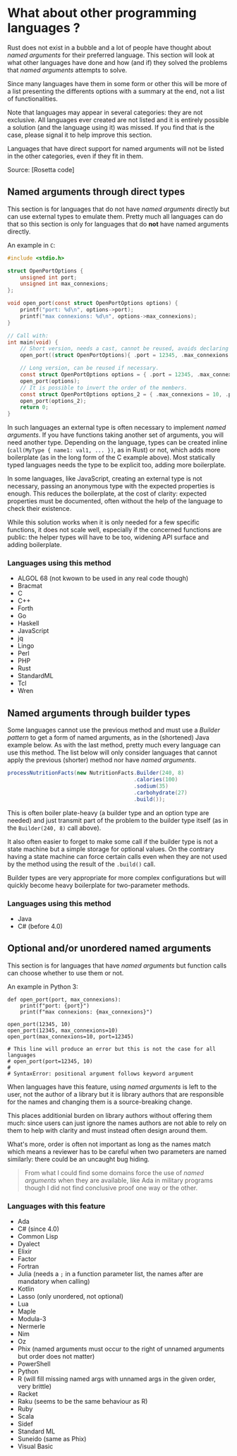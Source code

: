# What about other programming languages ?

Rust does not exist in a bubble and a lot of people have thought about *named arguments* for their
preferred language. This section will look at what other languages have done and how (and if) they
solved the problems that *named arguments* attempts to solve.

Since many languages have them in some form or other this will be more of a list presenting the
differents options with a summary at the end, not a list of functionalities.

Note that languages may appear in several categories: they are not exclusive. All languages ever
created are not listed and it is entirely possible a solution (and the language using it) was
missed. If you find that is the case, please signal it to help improve this section.

Languages that have direct support for named arguments will not be listed in the other categories,
even if they fit in them.

Source: [Rosetta code]

## Named arguments through direct types

This section is for languages that do not have *named arguments* directly but can use external
types to emulate them. Pretty much all languages can do that so this section is only for languages
that do **not** have named arguments directly.

An example in `C`:

```c
#include <stdio.h>

struct OpenPortOptions {
    unsigned int port;
    unsigned int max_connexions;
};

void open_port(const struct OpenPortOptions options) {
    printf("port: %d\n", options->port);
    printf("max connexions: %d\n", options->max_connexions);
}

// Call with:
int main(void) {
    // Short version, needs a cast, cannot be reused, avoids declaring a local variable.
    open_port((struct OpenPortOptions){ .port = 12345, .max_connexions = 10 });

    // Long version, can be reused if necessary.
    const struct OpenPortOptions options = { .port = 12345, .max_connexions = 10 };
    open_port(options);
    // It is possible to invert the order of the members.
    const struct OpenPortOptions options_2 = { .max_connexions = 10, .port = 54321 };
    open_port(options_2);
    return 0;
}
```

In such languages an external type is often necessary to implement *named arguments*. If you have
functions taking another set of arguments, you will need another type. Depending on the language,
types can be created inline (`call(MyType { name1: val1, ... })`, as in Rust) or not, which adds
more boilerplate (as in the long form of the C example above). Most statically typed languages
needs the type to be explicit too, adding more boilerplate.

In some languages, like JavaScript, creating an external type is not necessary, passing an
anonymous type with the expected properties is enough. This reduces the boilerplate, at the cost
of clarity: expected properties must be documented, often without the help of the language to check
their existence.

While this solution works when it is only needed for a few specific functions, it does not scale
well, especially if the concerned functions are public: the helper types will have to be too,
widening API surface and adding boilerplate.

### Languages using this method

- ALGOL 68 (not kwown to be used in any real code though)
- Bracmat
- C
- C++
- Forth
- Go
- Haskell
- JavaScript
- jq
- Lingo
- Perl
- PHP
- Rust
- StandardML
- Tcl
- Wren

## Named arguments through builder types

Some languages cannot use the previous method and must use a *Builder pattern* to get a form of
named arguments, as in the (shortened) Java example below. As with the last method, pretty much
every language can use this method. The list below will only consider languages that cannot apply
the previous (shorter) method nor have *named arguments*.

```java
processNutritionFacts(new NutritionFacts.Builder(240, 8)
                                        .calories(100)
                                        .sodium(35)
                                        .carbohydrate(27)
                                        .build());
```

This is often boiler plate-heavy (a builder type and an option type are needed) and just transmit
part of the problem to the builder type itself (as in the `Builder(240, 8)` call above).

It also often easier to forget to make some call if the builder type is not a state machine but a
simple storage for optional values. On the contrary having a state machine can force certain calls
even when they are not used by the method using the result of the `.build()` call.

Builder types are very appropriate for more complex configurations but will quickly become heavy
boilerplate for two-parameter methods.

### Languages using this method

- Java
- C# (before 4.0)

## Optional and/or unordered named arguments

This section is for languages that have *named arguments* but function calls can choose whether to
use them or not.

An example in Python 3:

```python3
def open_port(port, max_connexions):
    print(f"port: {port}")
    print(f"max connexions: {max_connexions}")

open_port(12345, 10)
open_port(12345, max_connexions=10)
open_port(max_connexions=10, port=12345)

# This line will produce an error but this is not the case for all languages
# open_port(port=12345, 10)
#
# SyntaxError: positional argument follows keyword argument
```

When languages have this feature, using *named arguments* is left to the  user, not the author of a
library but it is library authors that are responsible for the names and changing them is a
source-breaking change.

This places additionial burden on library authors without offering them much: since users can just
ignore the names authors are not able to rely on them to help with clarity and must instead often
design around them.

What's more, order is often not important as long as the names match which means a reviewer has to
be careful when two parameters are named similarly: there could be an uncaught bug hiding.

> From what I could find some domains force the use of *named arguments* when they are available,
> like Ada in military programs though I did not find conclusive proof one way or the other.

### Languages with this feature

- Ada
- C# (since 4.0)
- Common Lisp
- Dyalect
- Elixir
- Factor
- Fortran
- Julia (needs a `;` in a function parameter list, the names after are mandatory when calling)
- Kotlin
- Lasso (only unordered, not optional)
- Lua
- Maple
- Modula-3
- Nermerle
- Nim
- Oz
- Phix (named arguments must occur to the right of unnamed arguments but order does not matter)
- PowerShell
- Python
- R (will fill missing named args with unnamed args in the given order, very brittle)
- Racket
- Raku (seems to be the same behaviour as R)
- Ruby
- Scala
- Sidef
- Standard ML
- Suneido (same as Phix)
- Visual Basic
